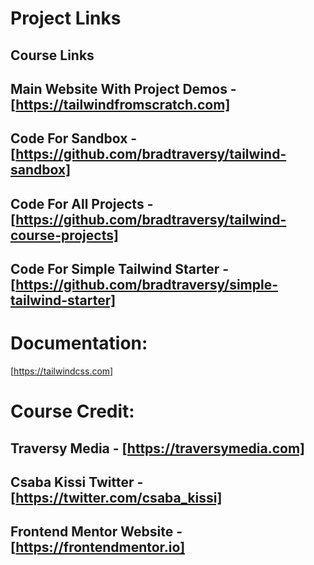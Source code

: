 # Project Links

## Course Links

## Main Website With Project Demos - [https://tailwindfromscratch.com]

## Code For Sandbox - [https://github.com/bradtraversy/tailwind-sandbox]

## Code For All Projects - [https://github.com/bradtraversy/tailwind-course-projects]

## Code For Simple Tailwind Starter - [https://github.com/bradtraversy/simple-tailwind-starter]

# Documentation:

[https://tailwindcss.com]

# Course Credit:

## Traversy Media - [https://traversymedia.com]

## Csaba Kissi Twitter - [https://twitter.com/csaba_kissi]

## Frontend Mentor Website - [https://frontendmentor.io]
